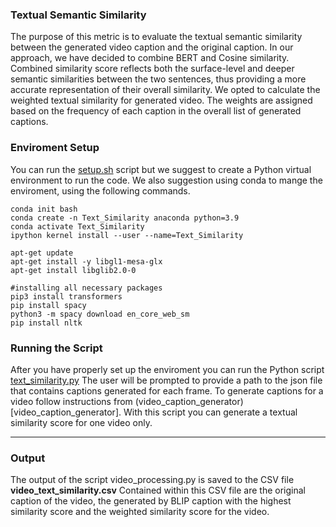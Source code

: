 ### Textual Semantic Similarity
The purpose of this metric is to evaluate the textual semantic similarity between the generated video caption and the original caption. In our approach, we have decided to combine BERT and Cosine similarity. Combined similarity score reflects both the surface-level and deeper semantic similarities between the two sentences, thus providing a more accurate representation of their overall similarity. We opted to calculate the weighted textual similarity for generated video. The weights are assigned based on the frequency of each caption in the overall list of generated captions. 

### Enviroment Setup

You can run the [setup.sh](setup.sh) script but we suggest to create a Python virtual environment to run the code.
We also suggestion using conda to mange the enviroment, using the following commands.
```
conda init bash
conda create -n Text_Similarity anaconda python=3.9
conda activate Text_Similarity
ipython kernel install --user --name=Text_Similarity

apt-get update
apt-get install -y libgl1-mesa-glx
apt-get install libglib2.0-0

#installing all necessary packages
pip3 install transformers
pip install spacy
python3 -m spacy download en_core_web_sm
pip install nltk
```
### Running the Script

After you have properly set up the enviroment you can run the Python script [text_similarity.py](text_similarity.py)
The user will be prompted to provide a path to the json file that contains captions generated for each frame. To generate captions for a video follow instructions from (video_caption_generator)[video_caption_generator]. With this script you can generate a textual similarity score for one video only.

---
### Output
The output of the script video_processing.py is saved to the CSV file **video_text_similarity.csv**
Contained within this CSV file are the original caption of the video, the generated by BLIP caption with the highest similarity score and the weighted similarity score for the video.